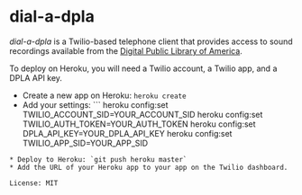 dial-a-dpla
===

*dial-a-dpla* is a Twilio-based telephone client that provides access to sound
recordings available from the [Digital Public Library of America](http://dp.la).

To deploy on Heroku, you will need a Twilio account, a Twilio app, and a DPLA API key.

* Create a new app on Heroku: `heroku create`
* Add your settings: ```
heroku config:set TWILIO_ACCOUNT_SID=YOUR_ACCOUNT_SID
heroku config:set TWILIO_AUTH_TOKEN=YOUR_AUTH_TOKEN
heroku config:set DPLA_API_KEY=YOUR_DPLA_API_KEY
heroku config:set TWILIO_APP_SID=YOUR_APP_SID
```
* Deploy to Heroku: `git push heroku master`
* Add the URL of your Heroku app to your app on the Twilio dashboard.

License: MIT
